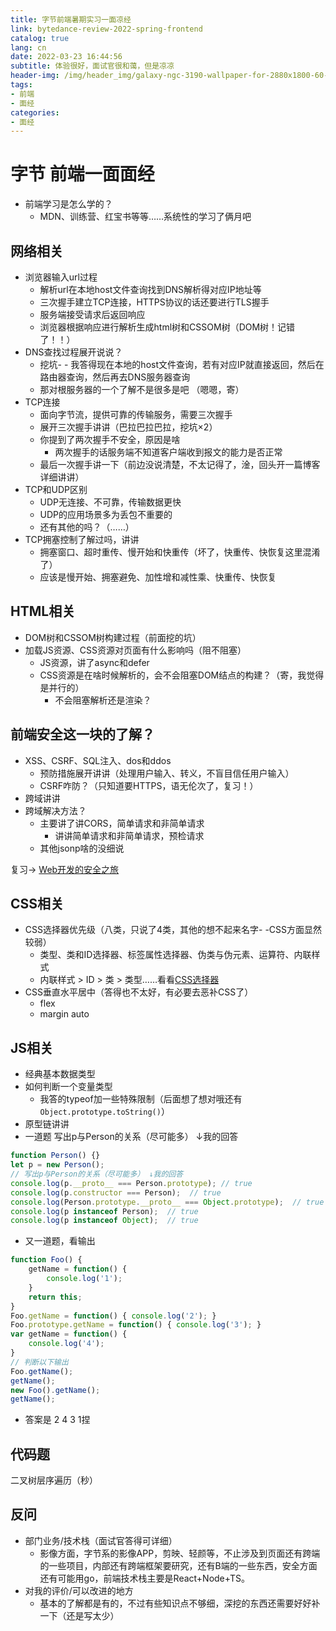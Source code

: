 ```yaml
---
title: 字节前端暑期实习一面凉经
link: bytedance-review-2022-spring-frontend
catalog: true
lang: cn
date: 2022-03-23 16:44:56 
subtitle: 体验很好，面试官很和蔼，但是凉凉
header-img: /img/header_img/galaxy-ngc-3190-wallpaper-for-2880x1800-60-653.jpg
tags:
- 前端
- 面经
categories:
- 面经
---
```


# 字节 前端一面面经
- 前端学习是怎么学的？
    - MDN、训练营、红宝书等等……系统性的学习了俩月吧

## 网络相关
- 浏览器输入url过程
    - 解析url在本地host文件查询找到DNS解析得对应IP地址等
    - 三次握手建立TCP连接，HTTPS协议的话还要进行TLS握手
    - 服务端接受请求后返回响应
    - 浏览器根据响应进行解析生成html树和CSSOM树（DOM树！记错了！！）
- DNS查找过程展开说说？
    - 挖坑- - 我答得现在本地的host文件查询，若有对应IP就直接返回，然后在路由器查询，然后再去DNS服务器查询
    - 那对根服务器的一个了解不是很多是吧 （嗯嗯，寄）
- TCP连接
    - 面向字节流，提供可靠的传输服务，需要三次握手
    - 展开三次握手讲讲（巴拉巴拉巴拉，挖坑×2）
    - 你提到了两次握手不安全，原因是啥
        - 两次握手的话服务端不知道客户端收到报文的能力是否正常
    - 最后一次握手讲一下（前边没说清楚，不太记得了，淦，回头开一篇博客详细讲讲）
- TCP和UDP区别
    - UDP无连接、不可靠，传输数据更快
    - UDP的应用场景多为丢包不重要的
    - 还有其他的吗？（……）
- TCP拥塞控制了解过吗，讲讲
    - 拥塞窗口、超时重传、慢开始和快重传（坏了，快重传、快恢复这里混淆了）
    - 应该是慢开始、拥塞避免、加性增和减性乘、快重传、快恢复 

## HTML相关
- DOM树和CSSOM树构建过程（前面挖的坑）
- 加载JS资源、CSS资源对页面有什么影响吗（阻不阻塞）
    - JS资源，讲了async和defer
    - CSS资源是在啥时候解析的，会不会阻塞DOM结点的构建？（寄，我觉得是并行的）
        - 不会阻塞解析还是渲染？
## 前端安全这一块的了解？ 
- XSS、CSRF、SQL注入、dos和ddos
    - 预防措施展开讲讲（处理用户输入、转义，不盲目信任用户输入）
    - CSRF咋防？（只知道要HTTPS，语无伦次了，复习！）
- 跨域讲讲
- 跨域解决方法？
    - 主要讲了讲CORS，简单请求和非简单请求
        - 讲讲简单请求和非简单请求，预检请求
    - 其他jsonp啥的没细说

复习-> [Web开发的安全之旅](https://ysx.cosine.ren/cn/%E3%80%90%E7%AC%AC%E4%BA%8C%E5%B1%8A%E9%9D%92%E8%AE%AD%E8%90%A5-%E5%AF%92%E5%81%87%E5%89%8D%E7%AB%AF%E5%9C%BA%E3%80%91-%20Web%E5%BC%80%E5%8F%91%E7%9A%84%E5%AE%89%E5%85%A8%E4%B9%8B%E6%97%85/#CSRF%E6%94%BB%E5%87%BB%E9%98%B2%E5%BE%A1)

## CSS相关
- CSS选择器优先级（八类，只说了4类，其他的想不起来名字- -CSS方面显然较弱）
    - 类型、类和ID选择器、标签属性选择器、伪类与伪元素、运算符、内联样式
    - 内联样式 > ID > 类 > 类型……看看[CSS选择器](https://developer.mozilla.org/zh-CN/docs/Learn/CSS/Building_blocks/Selectors)
- CSS垂直水平居中（答得也不太好，有必要去恶补CSS了）
    - flex
    - margin auto


## JS相关
- 经典基本数据类型
- 如何判断一个变量类型
    - 我答的typeof加一些特殊限制（后面想了想对哦还有 `Object.prototype.toString()`）
- 原型链讲讲
- 一道题 写出p与Person的关系（尽可能多） ↓我的回答
```js
function Person() {}
let p = new Person();
// 写出p与Person的关系（尽可能多） ↓我的回答
console.log(p.__proto__ === Person.prototype); // true
console.log(p.constructor === Person);  // true
console.log(Person.prototype.__proto__ === Object.prototype);  // true
console.log(p instanceof Person);  // true
console.log(p instanceof Object);  // true
```
- 又一道题，看输出
```js
function Foo() {
    getName = function() {
        console.log('1');
    }
    return this;
}
Foo.getName = function() { console.log('2'); }
Foo.prototype.getName = function() { console.log('3'); }
var getName = function() {
    console.log('4');
}
// 判断以下输出
Foo.getName();          
getName();              
new Foo().getName();    
getName();             
```
- 答案是 2 4 3 1捏
## 代码题
二叉树层序遍历（秒）
## 反问
- 部门业务/技术栈（面试官答得可详细）
    - 影像方面，字节系的影像APP，剪映、轻颜等，不止涉及到页面还有跨端的一些项目，内部还有跨端框架要研究，还有B端的一些东西，安全方面还有可能用go，前端技术栈主要是React+Node+TS。
- 对我的评价/可以改进的地方
    - 基本的了解都是有的，不过有些知识点不够细，深挖的东西还需要好好补一下（还是写太少）